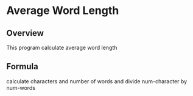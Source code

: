 # Average Word Length

## Overview
This program calculate average word length

## Formula
calculate characters and number of words and divide num-character by num-words
